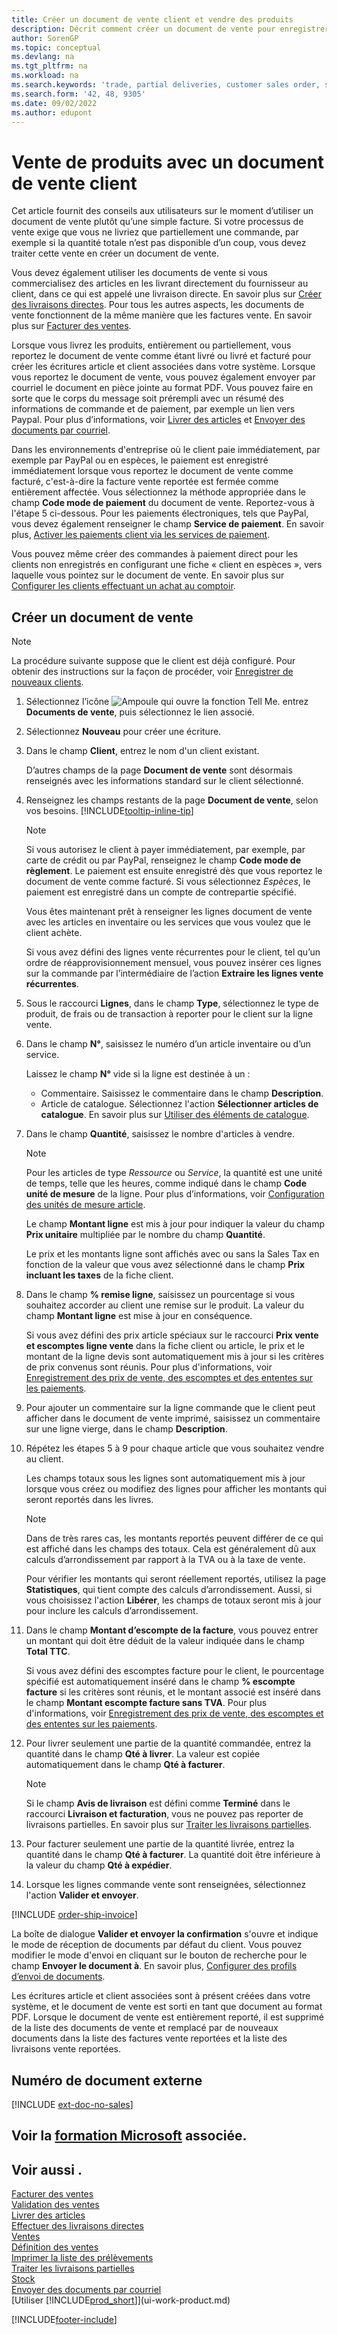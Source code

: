 ```yaml
---
title: Créer un document de vente client et vendre des produits
description: Décrit comment créer un document de vente pour enregistrer votre entente avec un client pour vendre ou commercialiser des produits à des conditions spécifiques.
author: SorenGP
ms.topic: conceptual
ms.devlang: na
ms.tgt_pltfrm: na
ms.workload: na
ms.search.keywords: 'trade, partial deliveries, customer sales order, shipping advice, partial shipments,'
ms.search.form: '42, 48, 9305'
ms.date: 09/02/2022
ms.author: edupont
---
```

# <a name="sell-products-with-a-customer-sales-order" />Vente de produits avec un document de vente client

Cet article fournit des conseils aux utilisateurs sur le moment d’utiliser un document de vente plutôt qu’une simple facture. Si votre processus de vente exige que vous ne livriez que partiellement une commande, par exemple si la quantité totale n’est pas disponible d’un coup, vous devez traiter cette vente en créer un document de vente.

Vous devez également utiliser les documents de vente si vous commercialisez des articles en les livrant directement du fournisseur au client, dans ce qui est appelé une livraison directe. En savoir plus sur [Créer des livraisons directes](sales-how-drop-shipment.md). Pour tous les autres aspects, les documents de vente fonctionnent de la même manière que les factures vente. En savoir plus sur [Facturer des ventes](sales-how-invoice-sales.md).

Lorsque vous livrez les produits, entièrement ou partiellement, vous reportez le document de vente comme étant livré ou livré et facturé pour créer les écritures article et client associées dans votre système. Lorsque vous reportez le document de vente, vous pouvez également envoyer par courriel le document en pièce jointe au format PDF. Vous pouvez faire en sorte que le corps du message soit prérempli avec un résumé des informations de commande et de paiement, par exemple un lien vers Paypal. Pour plus d’informations, voir [Livrer des articles](warehouse-how-ship-items.md) et [Envoyer des documents par courriel](ui-how-send-documents-email.md).

Dans les environnements d'entreprise où le client paie immédiatement, par exemple par PayPal ou en espèces, le paiement est enregistré immédiatement lorsque vous reportez le document de vente comme facturé, c'est-à-dire la facture vente reportée est fermée comme entièrement affectée. Vous sélectionnez la méthode appropriée dans le champ **Code mode de paiement** du document de vente. Reportez-vous à l'étape 5 ci-dessous. Pour les paiements électroniques, tels que PayPal, vous devez également renseigner le champ **Service de paiement**. En savoir plus, [Activer les paiements client via les services de paiement](sales-how-enable-payment-service-extensions.md).

Vous pouvez même créer des commandes à paiement direct pour les clients non enregistrés en configurant une fiche « client en espèces », vers laquelle vous pointez sur le document de vente. En savoir plus sur [Configurer les clients effectuant un achat au comptoir](finance-how-to-set-up-cash-customers.md).

## <a name="create-a-sales-order" />Créer un document de vente

> [!NOTE]  
> La procédure suivante suppose que le client est déjà configuré. Pour obtenir des instructions sur la façon de procéder, voir [Enregistrer de nouveaux clients](sales-how-register-new-customers.md).

1. Sélectionnez l’icône ![Ampoule qui ouvre la fonction Tell Me.](media/ui-search/search_small.png "Dites-moi ce que vous voulez faire") entrez **Documents de vente**, puis sélectionnez le lien associé.
2. Sélectionnez **Nouveau** pour créer une écriture.
3. Dans le champ **Client**, entrez le nom d'un client existant.

    D’autres champs de la page **Document de vente** sont désormais renseignés avec les informations standard sur le client sélectionné.  

4. Renseignez les champs restants de la page **Document de vente**, selon vos besoins. [!INCLUDE[tooltip-inline-tip](includes/tooltip-inline-tip_md.md)]

    > [!NOTE]  
    > Si vous autorisez le client à payer immédiatement, par exemple, par carte de crédit ou par PayPal, renseignez le champ **Code mode de règlement**. Le paiement est ensuite enregistré dès que vous reportez le document de vente comme facturé. Si vous sélectionnez *Espèces*, le paiement est enregistré dans un compte de contrepartie spécifié.

    Vous êtes maintenant prêt à renseigner les lignes document de vente avec les articles en inventaire ou les services que vous voulez que le client achète.

    Si vous avez défini des lignes vente récurrentes pour le client, tel qu’un ordre de réapprovisionnement mensuel, vous pouvez insérer ces lignes sur la commande par l’intermédiaire de l’action **Extraire les lignes vente récurrentes**.
5. Sous le raccourci **Lignes**, dans le champ **Type**, sélectionnez le type de produit, de frais ou de transaction à reporter pour le client sur la ligne vente.

6. Dans le champ **N°**, saisissez le numéro d’un article inventaire ou d’un service.

    Laissez le champ **N°** vide si la ligne est destinée à un :

    * Commentaire. Saisissez le commentaire dans le champ **Description**.
    * Article de catalogue. Sélectionnez l'action **Sélectionner articles de catalogue**. En savoir plus sur [Utiliser des éléments de catalogue](inventory-how-work-nonstock-items.md).
7. Dans le champ **Quantité**, saisissez le nombre d'articles à vendre.

    > [!NOTE]  
    > Pour les articles de type *Ressource* ou *Service*, la quantité est une unité de temps, telle que les heures, comme indiqué dans le champ **Code unité de mesure** de la ligne. Pour plus d’informations, voir [Configuration des unités de mesure article](inventory-how-setup-units-of-measure.md).

    Le champ **Montant ligne** est mis à jour pour indiquer la valeur du champ **Prix unitaire** multipliée par le nombre du champ **Quantité**.

    Le prix et les montants ligne sont affichés avec ou sans la Sales Tax en fonction de la valeur que vous avez sélectionné dans le champ **Prix incluant les taxes** de la fiche client.
8. Dans le champ **% remise ligne**, saisissez un pourcentage si vous souhaitez accorder au client une remise sur le produit. La valeur du champ **Montant ligne** est mise à jour en conséquence.

    Si vous avez défini des prix article spéciaux sur le raccourci **Prix vente et escomptes ligne vente** dans la fiche client ou article, le prix et le montant de la ligne devis sont automatiquement mis à jour si les critères de prix convenus sont réunis. Pour plus d'informations, voir [Enregistrement des prix de vente, des escomptes et des ententes sur les paiements](sales-how-record-sales-price-discount-payment-agreements.md).
9. Pour ajouter un commentaire sur la ligne commande que le client peut afficher dans le document de vente imprimé, saisissez un commentaire sur une ligne vierge, dans le champ **Description**.  
10. Répétez les étapes 5 à 9 pour chaque article que vous souhaitez vendre au client.

    Les champs totaux sous les lignes sont automatiquement mis à jour lorsque vous créez ou modifiez des lignes pour afficher les montants qui seront reportés dans les livres.

    > [!NOTE]
    > Dans de très rares cas, les montants reportés peuvent différer de ce qui est affiché dans les champs des totaux. Cela est généralement dû aux calculs d’arrondissement par rapport à la TVA ou à la taxe de vente.
    >
    > Pour vérifier les montants qui seront réellement reportés, utilisez la page **Statistiques**, qui tient compte des calculs d’arrondissement. Aussi, si vous choisissez l'action **Libérer**, les champs de totaux seront mis à jour pour inclure les calculs d’arrondissement.  

11. Dans le champ **Montant d’escompte de la facture**, vous pouvez entrer un montant qui doit être déduit de la valeur indiquée dans le champ **Total TTC**.

    Si vous avez défini des escomptes facture pour le client, le pourcentage spécifié est automatiquement inséré dans le champ **% escompte facture** si les critères sont réunis, et le montant associé est inséré dans le champ **Montant escompte facture sans TVA**. Pour plus d'informations, voir [Enregistrement des prix de vente, des escomptes et des ententes sur les paiements](sales-how-record-sales-price-discount-payment-agreements.md).
12. Pour livrer seulement une partie de la quantité commandée, entrez la quantité dans le champ **Qté à livrer**. La valeur est copiée automatiquement dans le champ **Qté à facturer**.

    > [!NOTE]
    > Si le champ **Avis de livraison** est défini comme **Terminé** dans le raccourci **Livraison et facturation**, vous ne pouvez pas reporter de livraisons partielles. En savoir plus sur [Traiter les livraisons partielles](sales-how-send-partial-shipments.md).
13. Pour facturer seulement une partie de la quantité livrée, entrez la quantité dans le champ **Qté à facturer**. La quantité doit être inférieure à la valeur du champ **Qté à expédier**.  
14. Lorsque les lignes commande vente sont renseignées, sélectionnez l'action **Valider et envoyer**.

[!INCLUDE [order-ship-invoice](includes/order-ship-invoice.md)]

La boîte de dialogue **Valider et envoyer la confirmation** s'ouvre et indique le mode de réception de documents par défaut du client. Vous pouvez modifier le mode d'envoi en cliquant sur le bouton de recherche pour le champ **Envoyer le document à**. En savoir plus, [Configurer des profils d’envoi de documents](sales-how-setup-document-send-profiles.md).

Les écritures article et client associées sont à présent créées dans votre système, et le document de vente est sorti en tant que document au format PDF. Lorsque le document de vente est entièrement reporté, il est supprimé de la liste des documents de vente et remplacé par de nouveaux documents dans la liste des factures vente reportées et la liste des livraisons vente reportées.  

## <a name="external-document-number" />Numéro de document externe

[!INCLUDE [ext-doc-no-sales](includes/ext-doc-no-sales.md)]

## <a name="see-related-microsoft-trainingtrainingmodulescreate-sales-documents-dynamics--business-central" />Voir la [formation Microsoft](/training/modules/create-sales-documents-dynamics-365-business-central/) associée.

## <a name="see-also" />Voir aussi .

[Facturer des ventes](sales-how-invoice-sales.md)  
[Validation des ventes](ui-post-sales.md)  
[Livrer des articles](warehouse-how-ship-items.md)  
[Effectuer des livraisons directes](sales-how-drop-shipment.md)  
[Ventes](sales-manage-sales.md)  
[Définition des ventes](sales-setup-sales.md)  
[Imprimer la liste des prélèvements](sales-how-print-picking-list.md)  
[Traiter les livraisons partielles](sales-how-send-partial-shipments.md)  
[Stock](inventory-manage-inventory.md)  
[Envoyer des documents par courriel](ui-how-send-documents-email.md)  
[Utiliser [!INCLUDE[prod_short](includes/prod_short.md)]](ui-work-product.md)  

[!INCLUDE[footer-include](includes/footer-banner.md)]
